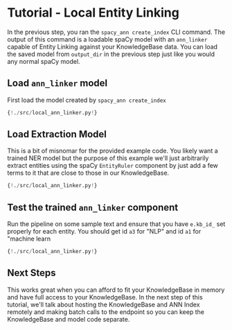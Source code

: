 # Tutorial - Local Entity Linking

In the previous step, you ran the `spacy_ann create_index` CLI command. The output of this
command is a loadable spaCy model with an `ann_linker` capable of Entity Linking against your KnowledgeBase data.
You can load the saved model from `output_dir` in the previous step just like you would any normal spaCy model.

## Load `ann_linker` model

First load the model created by `spacy_ann create_index`

```Python hl_lines="8 9"
{!./src/local_ann_linker.py!}
```

## Load Extraction Model

This is a bit of misnomar for the provided example code.
You likely want a trained NER model but the purpose of this example we'll just arbitrarily extract entities using the spaCy `EntityRuler` component by just add a few terms to it that are close to those in our KnowledgeBase.

```Python hl_lines="14 15 16 17 18 19 20"
{!./src/local_ann_linker.py!}
```

## Test the trained `ann_linker` component

Run the pipeline on some sample text and ensure that you have `e.kb_id_` set properly for each entity. You should get id `a3` for "NLP" and id `a1` for "machine learn

```Python hl_lines="22 23 24"
{!./src/local_ann_linker.py!}
```

## Next Steps

This works great when you can afford to fit your KnowledgeBase in memory and have full access to your KnowledgeBase. In the next step of this tutorial, we'll talk about hosting the KnowledgeBase and ANN Index remotely and making batch calls to the endpoint so you can keep the KnowledgeBase and model code separate.
